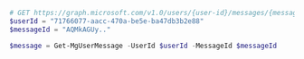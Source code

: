 <!-- markdownlint-disable MD041 -->

```PowerShell
# GET https://graph.microsoft.com/v1.0/users/{user-id}/messages/{message-id}
$userId = "71766077-aacc-470a-be5e-ba47db3b2e88"
$messageId = "AQMkAGUy.."

$message = Get-MgUserMessage -UserId $userId -MessageId $messageId
```
